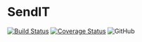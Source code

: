 # SendIT

[![Build Status](https://travis-ci.org/karekkhaleb/sendit.svg?branch=api-endpoint)](https://travis-ci.org/karekkhaleb/sendit)
[![Coverage Status](https://coveralls.io/repos/github/karekkhaleb/sendit/badge.svg?branch=api-endpoint)](https://coveralls.io/github/karekkhaleb/sendit?branch=api-endpoint)
![GitHub](https://img.shields.io/github/license/mashape/apistatus.svg)

